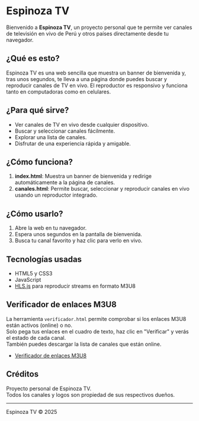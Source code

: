 # Espinoza TV

Bienvenido a **Espinoza TV**, un proyecto personal que te permite ver canales de televisión en vivo de Perú y otros países directamente desde tu navegador.

## ¿Qué es esto?

Espinoza TV es una web sencilla que muestra un banner de bienvenida y, tras unos segundos, te lleva a una página donde puedes buscar y reproducir canales de TV en vivo. El reproductor es responsivo y funciona tanto en computadoras como en celulares.

## ¿Para qué sirve?

- Ver canales de TV en vivo desde cualquier dispositivo.
- Buscar y seleccionar canales fácilmente.
- Explorar una lista de canales.
- Disfrutar de una experiencia rápida y amigable.

## ¿Cómo funciona?

1. **index.html**: Muestra un banner de bienvenida y redirige automáticamente a la página de canales.
2. **canales.html**: Permite buscar, seleccionar y reproducir canales en vivo usando un reproductor integrado.

## ¿Cómo usarlo?

1. Abre la web en tu navegador.
2. Espera unos segundos en la pantalla de bienvenida.
3. Busca tu canal favorito y haz clic para verlo en vivo.

## Tecnologías usadas

- HTML5 y CSS3
- JavaScript
- [HLS.js](https://github.com/video-dev/hls.js/) para reproducir streams en formato M3U8

## Verificador de enlaces M3U8

La herramienta `verificador.html` permite comprobar si los enlaces M3U8 están activos (online) o no.  
Solo pega tus enlaces en el cuadro de texto, haz clic en "Verificar" y verás el estado de cada canal.  
También puedes descargar la lista de canales que están online.

- [Verificador de enlaces M3U8](https://sagitario933.github.io/Espinoza-Tv/verificador.html)

## Créditos

Proyecto personal de Espinoza TV.  
Todos los canales y logos son propiedad de sus respectivos dueños.

---
Espinoza TV &copy; 2025
